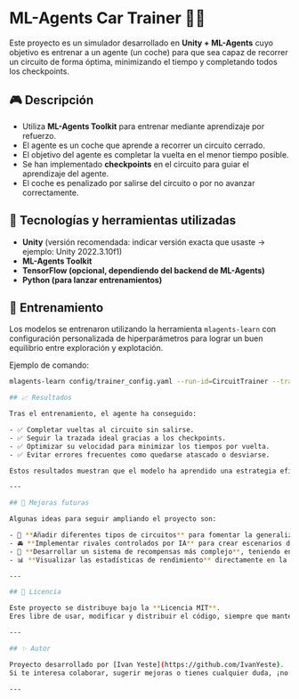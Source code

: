 # ML-Agents Car Trainer 🚗🤖

Este proyecto es un simulador desarrollado en **Unity + ML-Agents** cuyo objetivo es entrenar a un agente (un coche) para que sea capaz de recorrer un circuito de forma óptima, minimizando el tiempo y completando todos los checkpoints.

## 🎮 Descripción

- Utiliza **ML-Agents Toolkit** para entrenar mediante aprendizaje por refuerzo.
- El agente es un coche que aprende a recorrer un circuito cerrado.
- El objetivo del agente es completar la vuelta en el menor tiempo posible.
- Se han implementado **checkpoints** en el circuito para guiar el aprendizaje del agente.
- El coche es penalizado por salirse del circuito o por no avanzar correctamente.

## 🧠 Tecnologías y herramientas utilizadas

- **Unity** (versión recomendada: indicar versión exacta que usaste → ejemplo: Unity 2022.3.10f1)
- **ML-Agents Toolkit**
- **TensorFlow (opcional, dependiendo del backend de ML-Agents)**
- **Python (para lanzar entrenamientos)**

## 🚦 Entrenamiento

Los modelos se entrenaron utilizando la herramienta `mlagents-learn` con configuración personalizada de hiperparámetros para lograr un buen equilibrio entre exploración y explotación.

Ejemplo de comando:

```bash
mlagents-learn config/trainer_config.yaml --run-id=CircuitTrainer --train

## 📈 Resultados

Tras el entrenamiento, el agente ha conseguido:

- ✅ Completar vueltas al circuito sin salirse.
- ✅ Seguir la trazada ideal gracias a los checkpoints.
- ✅ Optimizar su velocidad para minimizar los tiempos por vuelta.
- ✅ Evitar errores frecuentes como quedarse atascado o desviarse.

Estos resultados muestran que el modelo ha aprendido una estrategia eficaz para recorrer el circuito de manera estable y eficiente.

---

## 🚧 Mejoras futuras

Algunas ideas para seguir ampliando el proyecto son:

- 🔧 **Añadir diferentes tipos de circuitos** para fomentar la generalización del agente.
- 🚘 **Implementar rivales controlados por IA** para crear escenarios de competición.
- 🧠 **Desarrollar un sistema de recompensas más complejo**, teniendo en cuenta criterios como velocidad óptima o trazada perfecta.
- 📊 **Visualizar las estadísticas de rendimiento** directamente en la interfaz de Unity.

---

## 📜 Licencia

Este proyecto se distribuye bajo la **Licencia MIT**.  
Eres libre de usar, modificar y distribuir el código, siempre que mantengas los créditos al autor original.

---

## ✨ Autor

Proyecto desarrollado por [Ivan Yeste](https://github.com/IvanYeste).  
Si te interesa colaborar, sugerir mejoras o tienes cualquier duda, ¡no dudes en contactar o abrir un issue en el repositorio!

---
